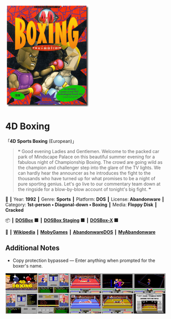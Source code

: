 ![](Thumbnail.png "application-thumbnail")

# 4D Boxing

「**4D Sports Boxing** (European)」

> ❝ Good evening Ladies and Gentlemen. Welcome to the packed car park of Mindscape Palace on this beautiful summer evening for a fabulous night of Championship Boxing. The crowd are going wild as the champion and challenger step into the glare of the TV lights. We can hardly hear the announcer as he introduces the fight to the thousands who have turned up for what promises to be a night of pure sporting genius. Let's go live to our commentary team down at the ringside for a blow-by-blow account of tonight's big fight. ❞
>

📌 ┃ Year: **1992** ┃ Genre: **Sports** ┃ Platform: **DOS** ┃ License: **Abandonware** ┃ Category: **1st-person • Diagonal-down • Boxing** ┃ Media: **Floppy Disk** ┃ **Cracked** 

📦 ┃ **[DOSBox](https://www.dosbox.com/) 🟩** ┃ **[DOSBox Staging](https://dosbox-staging.github.io/) 🟩** ┃ **[DOSBox-X](https://dosbox-x.com/) 🟩** 

📎 ┃ **[Wikipedia](https://en.wikipedia.org/wiki/4D_Sports_Boxing)** ┃ **[MobyGames](https://www.mobygames.com/game/162/4-d-boxing/)** ┃ **[AbandonwareDOS](https://www.abandonwaredos.com/abandonware-game.php?abandonware=4-D+Sports+boxing&gid=1348)** ┃ **[MyAbandonware](https://www.myabandonware.com/game/4-d-boxing-12u)** 

## Additional Notes
- Copy protection bypassed — Enter anything when prompted for the boxer's name.

![](Montage.png "4D Boxing")

